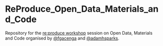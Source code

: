 # ReProduce_Open_Data_Materials_and_Code

Repository for the [re:produce workshop](https://aas.eventsair.com/reproduce-workshop/) session on Open Data, Materials and Code organised by [@fgacenga](https://github.com/fgacenga) and [@adamhsparks](https://github.com/adamhsparks).
